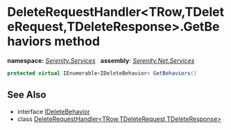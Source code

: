 # DeleteRequestHandler&lt;TRow,TDeleteRequest,TDeleteResponse&gt;.GetBehaviors method
**namespace:** *[Serenity.Services](../../README.md#serenity.services-namespace)*   **assembly**: *[Serenity.Net.Services](../../README.md)*

```csharp
protected virtual IEnumerable<IDeleteBehavior> GetBehaviors()
```

## See Also

* interface [IDeleteBehavior](../IDeleteBehavior.md)
* class [DeleteRequestHandler&lt;TRow,TDeleteRequest,TDeleteResponse&gt;](../DeleteRequestHandler-3.md)